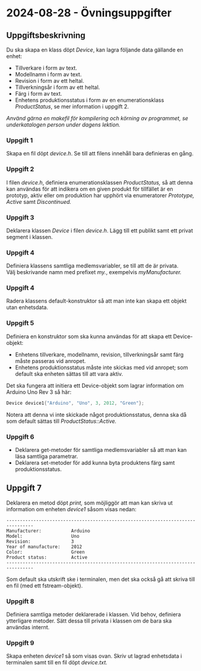 # 2024-08-28 - Övningsuppgifter

## Uppgiftsbeskrivning
Du ska skapa en klass döpt *Device*, kan lagra följande data gällande en enhet:
* Tillverkare i form av text.
* Modellnamn i form av text.
* Revision i form av ett heltal.
* Tillverkningsår i form av ett heltal.
* Färg i form av text.
* Enhetens produktionsstatus i form av en enumerationsklass *ProductStatus*, se mer information i uppgift 2.

*Använd gärna en makefil för kompilering och körning av programmet, se underkatalogen *person* under dagens lektion.*

### Uppgift 1
Skapa en fil döpt *device.h*. Se till att filens innehåll bara definieras en gång. 

### Uppgift 2
I filen *device.h*, definiera enumerationsklassen *ProductStatus,* så att denna kan användas för att indikera om en given produkt för tillfället är en prototyp, aktiv eller om produktion har upphört via enumeratorer *Prototype, Active* samt *Discontinued.*

### Uppgift 3
Deklarera klassen *Device* i filen *device.h*.  Lägg till ett publikt samt ett privat segment i klassen.  

### Uppgift 4
Definiera klassens samtliga medlemsvariabler, se till att de är privata.  
Välj beskrivande namn med prefixet *my.*, exempelvis *myManufacturer.*

### Uppgift 4
Radera klassens default-konstruktor så att man inte kan skapa ett objekt utan enhetsdata.

### Uppgift 5
Definiera en konstruktor som ska kunna användas för att skapa ett Device-objekt:
* Enhetens tillverkare, modellnamn, revision, tillverkningsår samt färg måste passeras vid anropet.
* Enhetens produktionsstatus måste inte skickas med vid anropet; som default ska enheten sättas till att vara aktiv.

Det ska fungera att initiera ett Device-objekt som lagrar information om Arduino Uno Rev 3 så här:

```cpp
Device device1{"Arduino", "Uno", 3, 2012, "Green"};
```

Notera att denna vi inte skickade något produktionsstatus, denna ska då som default sättas till *ProductStatus::Active.* 

### Uppgift 6
* Deklarera get-metoder för samtliga medlemsvariabler så att man kan läsa samtliga parametrar.
* Deklarera set-metoder för add kunna byta produktens färg samt produktionsstatus.

## Uppgift 7
Deklarera en metod döpt *print,* som möjliggör att man kan skriva ut information om enheten *device1* såsom visas nedan:

```
--------------------------------------------------------------------------------
Manufacturer:           Arduino
Model:                  Uno
Revision:               3
Year of manufacture:    2012
Color:                  Green
Product status:         Active
--------------------------------------------------------------------------------
```

Som default ska utskrift ske i terminalen, men det ska också gå att skriva till en fil (med ett fstream-objekt).

### Uppgift 8
Definiera samtliga metoder deklarerade i klassen.
Vid behov, definiera ytterligare metoder. Sätt dessa till privata i klassen om de bara ska användas internt.

### Uppgift 9
Skapa enheten *device1* så som visas ovan. 
Skriv ut lagrad enhetsdata i terminalen samt till en fil döpt *device.txt.*